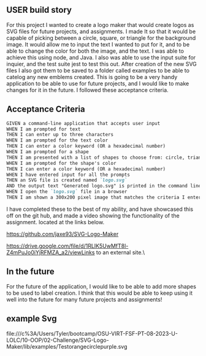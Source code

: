 ## USER build story

For this project I wanted to create a logo maker that would create logos as SVG files for future projects, and assignments.  I made It so that it would be capable of picking between a circle, square, or triangle for the background image.  It would allow me to input the text I wanted to put for it, and to be able to change the color for both the image, and the text.  I was able to achieve this using node, and Java.  I also was able to use the input suite for inquier, and the test suite jest to test this out. After creation of the new SVG files I also got them to be saved to a folder called examples to be able to catelog any new emblems created.  This is going to be a very handy application to be able to use for future projects, and I would like to make changes for it in the future.  I followed these acceptance criteria.  


## Acceptance Criteria
```md
GIVEN a command-line application that accepts user input
WHEN I am prompted for text
THEN I can enter up to three characters
WHEN I am prompted for the text color
THEN I can enter a color keyword (OR a hexadecimal number)
WHEN I am prompted for a shape
THEN I am presented with a list of shapes to choose from: circle, triangle, and square
WHEN I am prompted for the shape's color
THEN I can enter a color keyword (OR a hexadecimal number)
WHEN I have entered input for all the prompts
THEN an SVG file is created named `logo.svg`
AND the output text "Generated logo.svg" is printed in the command line
WHEN I open the `logo.svg` file in a browser
THEN I am shown a 300x200 pixel image that matches the criteria I entered
```

I have completed these to the best of my ability, and have showcased this off on the git hub, and made a video showing the functionality of the assignment. located at the links below.

https://github.com/jaxe93/SVG-Logo-Maker

https://drive.google.com/file/d/1RLIK5UwMfT8l-Z4mPuJo0iYjRFMZA_a2/viewLinks to an external site.\

## In the future

For the future of the application, I would like to be able to add more shapes to be used to label creation.  I think that this would be able to keep using it well into the future  for many future projects and assignments!  

## example Svg 

file:///c%3A/Users/Tyler/bootcamp/OSU-VIRT-FSF-PT-08-2023-U-LOLC/10-OOP/02-Challenge/SVG-Logo-Maker/lib/examples/Testorangecirclepurple.svg